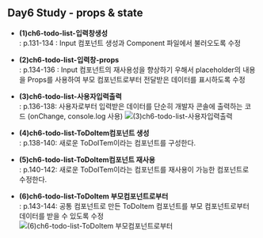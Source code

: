 ## Day6 Study - props & state
* **(1)ch6-todo-list-입력창생성**<br/>
: p.131-134 : Input 컴포넌트 생성과 Component 파일에서 불러오도록 수정

* **(2)ch6-todo-list-입력창-props**<br/>
: p.134-136 : Input 컴포넌트의 재사용성을 향상하기 우해서 placeholder의 내용을 Props를 사용하여 부모 컴포넌트로부터 전달받은 데이터를 표시하도록 수정

* **(3)ch6-todo-list-사용자입력출력**<br/>
: p.136-138: 사용자로부터 입력받은 데이터를 단순히 개발자 콘솔에 출력하는 코드 (onChange, console.log 사용)
![(3)ch6-todo-list-사용자입력출력](https://user-images.githubusercontent.com/50728605/132688553-33ea2f7c-5b09-4b0a-a8b4-91255ed7f7c1.gif)

* **(4)ch6-todo-list-ToDoItem컴포넌트 생성**<br/>
: p.138-140: 새로운 ToDoITem이라는 컴포넌트를 구성한다.

* **(5)ch6-todo-list-ToDoItem컴포넌트 재사용**<br/>
: p.140-142: 새로운 ToDoITem이라는 컴포넌트를 재사용이 가능한 컴포넌트로 수정한다.

* **(6)ch6-todo-list-ToDoItem 부모컴포넌트로부터**<br/>
: p.143-144: 공통 컴포넌트로 만든 ToDoItem 컴포넌트를 부모 컴포넌트로부터 데이터를 받을 수 있도록 수정
![(6)ch6-todo-list-ToDoItem 부모컴포넌트로부터](https://user-images.githubusercontent.com/50728605/132688615-67581aab-8b2b-4ddd-8d49-d9091fe532d6.gif)
